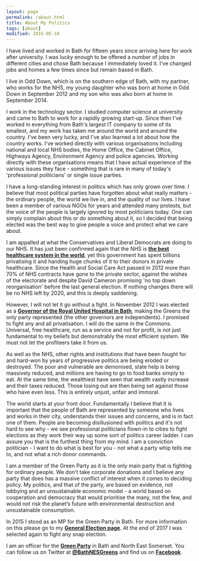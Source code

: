 ```yaml
---
layout: page
permalink: /about.html
title: About My Politics
tags: [about]
modified: 2015-05-18
---
```


I have lived and
worked in Bath for fifteen years since arriving here for work after university. I
was lucky enough to be offered a number of jobs in different cities and chose Bath
because I immediately loved it. I've changed jobs and homes a few times since but
remain based in Bath.

I live in Odd Down, which is on the southern edge of Bath, with my partner, who works for
the NHS, my young daughter who was born at home in Odd Down in September 2012 and my son
who was also born at home in September 2014.

I work in the technology sector. I studied computer science at university and came
to Bath to work for a rapidly growing start-up. Since then I've worked in everything from Bath's
largest IT company to some of its smallest, and my work has taken me around the world
and around the country. I've been very lucky, and I've also learned a lot about how
the country works. I've worked directly with various organisations including national and
local NHS bodies, the Home Office, the Cabinet Office, Highways Agency, Environment Agency
and police agencies. Working directly with these organisations means that I have actual experience
of the various issues they face - something that is rare in many of today's 'professional
politicians' or single issue parties.

I have a long-standing interest in politics which has only grown over time. I
believe that most political parties have forgotten about what really matters - the
ordinary people, the world we live in, and the quality of our lives. I have
been a member of various NGOs for years and attended many protests, but the
voice of the people is largely ignored by most politicians today. One can simply
complain about this or do something about it, so I decided that being elected
was the best way to give people a voice and protect what we care about.

I am appalled at what the Conservatives and Liberal Democrats are doing to our NHS.
It has just been confirmed again that the NHS is [**the best healthcare system in the
world**](http://www.theguardian.com/society/2014/jun/17/nhs-health), yet this
government has spent billions privatising it and handing huge chunks of it to their
donors in private healthcare. Since the Health and Social Care Act passed in 2012
more than 70% of NHS contracts have gone to the private sector, against the wishes
of the electorate and despite David Cameron promising 'no top down reorganisation'
before the last general election. If nothing changes there will be no NHS left by
2020, and this is deeply saddening.

However, I will not let it go without a fight.
In November 2012 I was elected as a [**Governor of the Royal United Hospital in Bath**](http://www.ruh.nhs.uk/foundationtrust/governors/index.asp?menu_id=3), making the Greens the only party represented (the other governors are independents).
I promised to fight any and all privatisation.
I will do the same in the Commons. Universal, free healthcare, run as a service and
not for profit, is not just fundamental to my beliefs but demonstrably the most
efficient system. We must not let the profiteers take it from us.

As well as the NHS, other rights and institutions that have been fought for and hard-won by
years of progressive politics are being eroded or destroyed. The poor and vulnerable
are demonised, state help is being massively reduced, and millions are having to go
to food banks simply to eat. At the same time, the wealthiest have seen that wealth
vastly increase and their taxes reduced. Those losing out are then being set against
those who have even less. This is entirely unjust, unfair and immoral.

The world starts at your front door. Fundamentally I believe that it is important that
the people of Bath are represented by someone who lives and works in their city,
understands their issues and concerns, and is in fact one of them. People are
becoming disillusioned with politics and it's not hard to see why - we see professional
politicians flown-in to cities to fight elections as they work their way up some
sort of politics career ladder. I can assure you that is the furthest thing from my
mind. I am a conviction politician - I want to do what is best for you -
not what a party whip tells me to, and not what a rich donor commands.

I am a member of the Green Party as it is the only main party that
is fighting for ordinary people. We don't take corporate donations and I believe 
any party that does has a massive conflict of interest when it comes to deciding policy.
My politics, and that of the party, are based on evidence, not lobbying and an unsustainable
economic model - a world based on cooperation and democracy that would prioritise the many,
not the few, and would not risk the planet’s future with environmental destruction and
unsustainable consumption.

In 2015 I stood as an MP for the Green Party in Bath. For more information on this please
go to my [**General Election page**](http://dominictristram.com/bath2015). At the end of 2017 I was
selected again to fight any snap election.

I am an officer for the [**Green Party**](http://bath.greenparty.org.uk)
in Bath and North East Somerset. You can follow us on Twitter at [**@BathNESGreens**](http://twitter.com/BathNESGreens) and find us on [**Facebook**](https://www.facebook.com/BathGreens).



